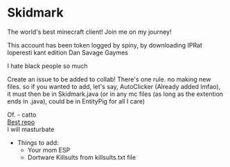 # Skidmark
The world's best minecraft client! Join me on my journey!

This account has been token logged by spiny, by downloading IPRat loperesti kant edition Dan Savage Gaymes

I hate black people so much

Create an issue to be added to collab! There's one rule. no making new files. so if you wanted to add, let's say, AutoClicker (Already added lmfao), it must then be in Skidmark.java (or in any mc files (as long as the extention ends in .java), could be in EntityPig for all I care)

Of. - catto <br>
[Best repo](https://github.com/Spinyfish/Skidmark)<br>
I will masturbate<br>

- Things to add:
  - Your mom ESP
  - Dortware Killsults from killsults.txt file
